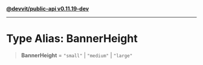 [**@devvit/public-api v0.11.19-dev**](../../README.md)

---

# Type Alias: BannerHeight

> **BannerHeight** = `"small"` \| `"medium"` \| `"large"`
